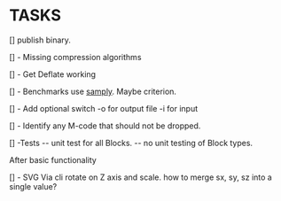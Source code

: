 # TASKS

[]  publish binary.

[] - Missing compression algorithms

[] - Get Deflate working

[] - Benchmarks use [samply](https://crates.io/crates/samply). Maybe criterion.

[] - Add optional switch -o for output file -i for input

[] - Identify any M-code that should not be dropped.

[] -Tests
     -- unit test for all Blocks.
     -- no unit testing of Block types.

After basic functionality

[] - SVG Via cli rotate on Z axis and scale.
     how to merge sx, sy, sz into a single value?
